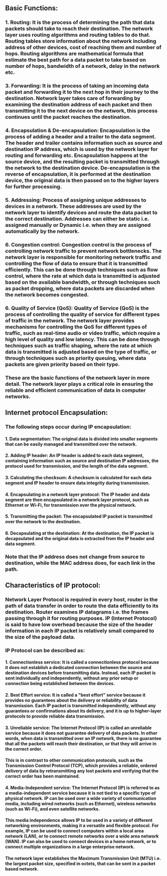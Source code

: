 ## Basic Functions:

### 1. Routing: It is the process of determining the path that data packets should take to reach their destination. The network layer uses routing algorithms and routing tables to do that. Routing tables store information about the network including address of other devices, cost of reaching them and number of hops. Routing algorithms are mathematical formula that estimate the best path for a data packet to take based on number of hops, bandwidth of a network, delay in the network etc. 

### 3. Forwarding: It is the process of taking an incoming data packet and forwarding it to the next hop in their journey to the destination. Network layer takes care of forwarding by examining the destination address of each packet and then transmitting it to the next device on the network, this process continues until the packet reaches the destination.

### 4. Encapsulation & De-encapsulation: Encapsulation is the process of adding a header and a trailer to the data segment. The header and trailer contains information such as source and destination IP address, which is used by the network layer for routing and forwarding etc. Encapsulation happens at the source device, and the resulting packet is transmitted through the network to the destination device. De-encapsulation is the reverse of encapsulation, it is performed at the destination device, the original data is then passed on to the higher layers for further processing. 

### 5. Addressing: Process of assigning unique addresses to devices in a network. These addresses are used by the network layer to identify devices and route the data packet to the correct destination. Addresses can either be static i.e. assigned manually or Dynamic i.e. when they are assigned automatically by the network. 

### 6.  Congestion control: Congestion control is the process of controlling network traffic to prevent network bottlenecks. The network layer is responsible for monitoring network traffic and controlling the flow of data to ensure that it is transmitted efficiently. This can be done through techniques such as flow control, where the rate at which data is transmitted is adjusted based on the available bandwidth, or through techniques such as packet dropping, where data packets are discarded when the network becomes congested.
 
### 6.  Quality of Service (QoS): Quality of Service (QoS) is the process of controlling the quality of service for different types of traffic in the network. The network layer provides mechanisms for controlling the QoS for different types of traffic, such as real-time audio or video traffic, which require a high level of quality and low latency. This can be done through techniques such as traffic shaping, where the rate at which data is transmitted is adjusted based on the type of traffic, or through techniques such as priority queuing, where data packets are given priority based on their type.    

### These are the basic functions of the network layer in more detail. The network layer plays a critical role in ensuring the reliable and efficient communication of data in computer networks.

## Internet protocol Encapsulation:

### The following steps occur during IP encapsulation:

#### 1.  Data segmentation: The original data is divided into smaller segments that can be easily managed and transmitted over the network.
  
#### 2.  Adding IP header: An IP header is added to each data segment, containing information such as source and destination IP addresses, the protocol used for transmission, and the length of the data segment.

 
#### 3.  Calculating the checksum: A checksum is calculated for each data segment and IP header to ensure data integrity during transmission.


#### 4.  Encapsulating in a network layer protocol: The IP header and data segment are then encapsulated in a network layer protocol, such as Ethernet or Wi-Fi, for transmission over the physical network.


#### 5.  Transmitting the packet: The encapsulated IP packet is transmitted over the network to the destination.

  
#### 6.  Decapsulating at the destination: At the destination, the IP packet is decapsulated and the original data is extracted from the IP header and data segment.

### Note that the IP address does not change from source to destination, while the MAC address does, for each link in the path. 

## Characteristics of IP protocol:

### Network Layer Protocol is required in every host, router in the path of data transfer in order to route the data efficiently to its destination. Router examines IP datagrams i.e. the frames passing through it for routing purposes. IP (Internet Protocol) is said to have low overhead because the size of the header information in each IP packet is relatively small compared to the size of the payload data. 

### IP Protocol can be described as: 

#### 1. Connectionless service: It is called a connectionless protocol because it does not establish a dedicated connection between the source and destination devices before transmitting data. Instead, each IP packet is sent individually and independently, without any prior setup or connection being established between the devices.

#### 2. Best Effort service: It is called a "best effort" service because it provides no guarantees about the delivery or reliability of data transmission. Each IP packet is transmitted independently, without any guarantees or confirmations about its delivery, and it is up to higher-layer protocols to provide reliable data transmission.

#### 3. Unreliable service: The Internet Protocol (IP) is called an unreliable service because it does not guarantee delivery of data packets. In other words, when data is transmitted over an IP network, there is no guarantee that all the packets will reach their destination, or that they will arrive in the correct order.

#### This is in contrast to other communication protocols, such as the Transmission Control Protocol (TCP), which provides a reliable, ordered delivery of data by retransmitting any lost packets and verifying that the correct order has been maintained.

#### 4. Media-Independent service: The Internet Protocol (IP) is referred to as a media-independent service because it is not tied to a specific type of physical network. IP can be used over a wide variety of communication media, including wired networks (such as Ethernet), wireless networks (such as Wi-Fi), and even satellite networks.

#### This media independence allows IP to be used in a variety of different networking environments, making it a versatile and flexible protocol. For example, IP can be used to connect computers within a local area network (LAN), or to connect remote networks over a wide area network (WAN). IP can also be used to connect devices in a home network, or to connect multiple organizations in a large enterprise network.

#### The network layer establishes the Maximum Transmission Unit (MTU) i.e. the largest packet size, specified in octets, that can be sent in a packet based network. 
